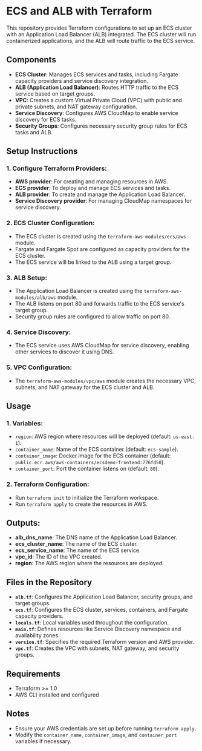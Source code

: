 # ECS and ALB with Terraform

This repository provides Terraform configurations to set up an ECS cluster with an Application Load Balancer (ALB) integrated. The ECS cluster will run containerized applications, and the ALB will route traffic to the ECS service.

## Components
- **ECS Cluster**: Manages ECS services and tasks, including Fargate capacity providers and service discovery integration.
- **ALB (Application Load Balancer)**: Routes HTTP traffic to the ECS service based on target groups.
- **VPC**: Creates a custom Virtual Private Cloud (VPC) with public and private subnets, and NAT gateway configuration.
- **Service Discovery**: Configures AWS CloudMap to enable service discovery for ECS tasks.
- **Security Groups**: Configures necessary security group rules for ECS tasks and ALB.

## Setup Instructions

### 1. **Configure Terraform Providers:**
   - **AWS provider**: For creating and managing resources in AWS.
   - **ECS provider**: To deploy and manage ECS services and tasks.
   - **ALB provider**: To create and manage the Application Load Balancer.
   - **Service Discovery provider**: For managing CloudMap namespaces for service discovery.

### 2. **ECS Cluster Configuration:**
   - The ECS cluster is created using the `terraform-aws-modules/ecs/aws` module.
   - Fargate and Fargate Spot are configured as capacity providers for the ECS cluster.
   - The ECS service will be linked to the ALB using a target group.

### 3. **ALB Setup:**
   - The Application Load Balancer is created using the `terraform-aws-modules/alb/aws` module.
   - The ALB listens on port 80 and forwards traffic to the ECS service's target group.
   - Security group rules are configured to allow traffic on port 80.

### 4. **Service Discovery:**
   - The ECS service uses AWS CloudMap for service discovery, enabling other services to discover it using DNS.

### 5. **VPC Configuration:**
   - The `terraform-aws-modules/vpc/aws` module creates the necessary VPC, subnets, and NAT gateway for the ECS cluster and ALB.

## Usage

### 1. **Variables:**
   - `region`: AWS region where resources will be deployed (default: `us-east-1`).
   - `container_name`: Name of the ECS container (default: `ecs-sample`).
   - `container_image`: Docker image for the ECS container (default: `public.ecr.aws/aws-containers/ecsdemo-frontend:776fd50`).
   - `container_port`: Port the container listens on (default: `80`).

### 2. **Terraform Configuration:**
   - Run `terraform init` to initialize the Terraform workspace.
   - Run `terraform apply` to create the resources in AWS.

## Outputs:
- **alb_dns_name**: The DNS name of the Application Load Balancer.
- **ecs_cluster_name**: The name of the ECS cluster.
- **ecs_service_name**: The name of the ECS service.
- **vpc_id**: The ID of the VPC created.
- **region**: The AWS region where the resources are deployed.

## Files in the Repository

- **`alb.tf`**: Configures the Application Load Balancer, security groups, and target groups.
- **`ecs.tf`**: Configures the ECS cluster, services, containers, and Fargate capacity providers.
- **`locals.tf`**: Local variables used throughout the configuration.
- **`main.tf`**: Defines resources like Service Discovery namespace and availability zones.
- **`version.tf`**: Specifies the required Terraform version and AWS provider.
- **`vpc.tf`**: Creates the VPC with subnets, NAT gateway, and security groups.

## Requirements
- Terraform >= 1.0
- AWS CLI installed and configured

## Notes
- Ensure your AWS credentials are set up before running `terraform apply`.
- Modify the `container_name`, `container_image`, and `container_port` variables if necessary.
